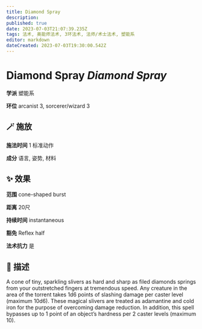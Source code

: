 ```yaml
---
title: Diamond Spray
description: 
published: true
date: 2023-07-03T21:07:39.235Z
tags: 法术, 奥能师法术, 3环法术, 法师/术士法术, 塑能系
editor: markdown
dateCreated: 2023-07-03T19:30:00.542Z
---
```


# **Diamond Spray** *Diamond Spray*

**学派** 塑能系 

**环位** arcanist 3, sorcerer/wizard 3

## 🪄 施放

**施法时间** 1 标准动作

**成分** 语言, 姿势, 材料

## ✨ 效果  

**范围** cone-shaped burst

**距离** 20尺  

**持续时间** instantaneous 

**豁免** Reflex half

**法术抗力** 是

## 📖 描述

A cone of tiny, sparkling slivers as hard and sharp as filed diamonds springs from your outstretched fingers at tremendous speed. Any creature in the area of the torrent takes 1d6 points of slashing damage per caster level (maximum 10d6). These magical slivers are treated as adamantine and cold iron for the purpose of overcoming damage reduction. In addition, this spell bypasses up to 1 point of an object&rsquo;s hardness per 2 caster levels (maximum 10).
    